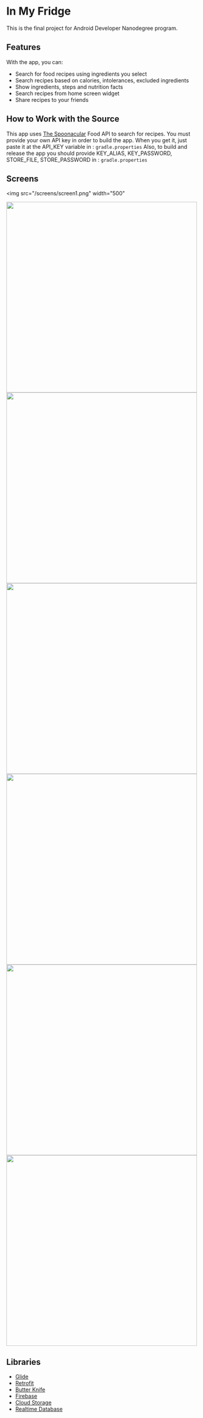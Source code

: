 # In My Fridge

This is the final project for Android Developer Nanodegree program.

## Features

With the app, you can:
* Search for food recipes using ingredients you select
* Search recipes based on calories, intolerances, excluded ingredients
* Show ingredients, steps and nutrition facts
* Search recipes from home screen widget
* Share recipes to your friends

## How to Work with the Source

This app uses [The Spoonacular](https://rapidapi.com/spoonacular/api/Recipe%20-%20Food%20-%20Nutrition) Food API to search for recipes.
You must provide your own API key in order to build the app. When you get it, just paste it at the API_KEY variable in :
    ```
    gradle.properties
    ```
Also, to build and release the app you should provide KEY_ALIAS, KEY_PASSWORD, STORE_FILE, STORE_PASSWORD in :
    ```
    gradle.properties
    ```

## Screens

<img src="/screens/screen1.png" width="500"

<img src="/screens/screen2.png" width="500">

<img src="/screens/screen3.png" width="500">

<img src="/screens/screen4.png" width="500">

<img src="/screens/screen5.png" width="500">

<img src="/screens/screen6.png" width="500">

<img src="/screens/screen7.png" width="500">

## Libraries

* [Glide](https://bumptech.github.io/glide/)
* [Retrofit](https://github.com/square/retrofit)
* [Butter Knife](http://jakewharton.github.io/butterknife/)
* [Firebase](https://firebase.google.com/)
* [Cloud Storage](https://firebase.google.com/products/storage/)
* [Realtime Database](https://firebase.google.com/products/realtime-database/)

